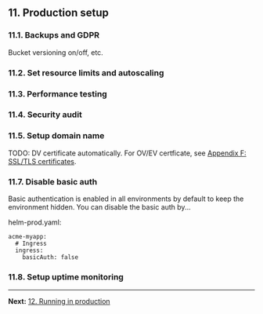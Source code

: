 ## 11. Production setup

### 11.1. Backups and GDPR

Bucket versioning on/off, etc.

### 11.2. Set resource limits and autoscaling

### 11.3. Performance testing

### 11.4. Security audit

### 11.5. Setup domain name

TODO: DV certificate automatically. For OV/EV certficate, see [Appendix F: SSL/TLS certificates](f-certificates.md).

### 11.7. Disable basic auth

Basic authentication is enabled in all environments by default to keep the environment hidden. You can disable the basic auth by...

helm-prod.yaml:

```
acme-myapp:
  # Ingress
  ingress:
    basicAuth: false
```

### 11.8. Setup uptime monitoring

---

**Next:** [12. Running in production](12-running-in-production.md)

